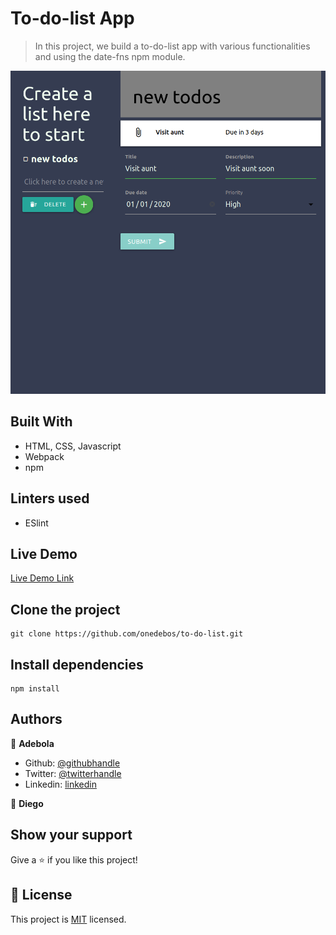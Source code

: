 # To-do-list App

> In this project, we build a to-do-list app with various functionalities and using the date-fns npm module.

![screenshot](./screenshot.png)

## Built With

- HTML, CSS, Javascript
- Webpack
- npm

## Linters used
- ESlint


## Live Demo

[Live Demo Link](https://onedebos.github.io/restaurant-page/)

## Clone the project
```
git clone https://github.com/onedebos/to-do-list.git
```

## Install dependencies

```
npm install
```


## Authors

👤 **Adebola**

- Github: [@githubhandle](https://github.com/onedebos)
- Twitter: [@twitterhandle](https://twitter.com/debosthefirst)
- Linkedin: [linkedin](https://www.linkedin.com/in/adebola-niran/)

👤 **Diego**

## Show your support

Give a ⭐️ if you like this project!


## 📝 License

This project is [MIT](lic.url) licensed.

